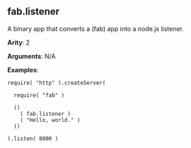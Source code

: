 fab.listener
------------

A binary app that converts a (fab) app into a node.js listener.

**Arity**: 2

**Arguments**: N/A

**Examples**:

    require( "http" ).createServer(
    
      require( "fab" )
      
      ()
        ( fab.listener )
        ( "Hello, world." )
      ()

    ).listen( 8000 )
